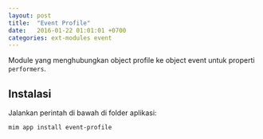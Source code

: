 ```yaml
---
layout: post
title:  "Event Profile"
date:   2016-01-22 01:01:01 +0700
categories: ext-modules event
---
```


Module yang menghubungkan object profile ke object event untuk properti `performers`.

## Instalasi

Jalankan perintah di bawah di folder aplikasi:

```
mim app install event-profile
```
